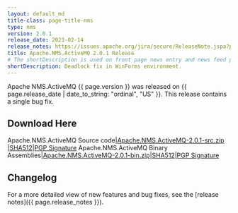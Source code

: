 ```yaml
---
layout: default_md
title-class: page-title-nms
type: nms
version: 2.0.1
release_date: 2023-02-14
release_notes: https://issues.apache.org/jira/secure/ReleaseNote.jspa?projectId=12311201&version=12352889
title: Apache.NMS.ActiveMQ 2.0.1 Release
# The shortDescription is used on front page news entry and news feed pages
shortDescription: Deadlock fix in WinForms environment.
---
```


Apache NMS.ActiveMQ {{ page.version }} was released on {{ page.release_date | date_to_string: "ordinal", "US" }}. This release contains a single bug fix.

Download Here
-------------

Apache.NMS.ActiveMQ Source code|[Apache.NMS.ActiveMQ-2.0.1-src.zip ](https://archive.apache.org/dist/activemq/apache-nms-activemq/2.0.1/Apache.NMS.ActiveMQ-2.0.1-src.zip)|[SHA512](https://downloads.apache.org/activemq/apache-nms-activemq/2.0.1/Apache.NMS.ActiveMQ-2.0.1-src.zip.sha512)|[PGP Signature](https://downloads.apache.org/activemq/apache-nms-activemq/2.0.1/Apache.NMS.ActiveMQ-2.0.1-src.zip.asc)
Apache.NMS.ActiveMQ Binary Assemblies|[Apache.NMS.ActiveMQ-2.0.1-bin.zip](https://archive.apache.org/dist/activemq/apache-nms-activemq/2.0.1/Apache.NMS.ActiveMQ-2.0.1-bin.zip)|[SHA512](https://downloads.apache.org/activemq/apache-nms-activemq/2.0.1/Apache.NMS.ActiveMQ-2.0.1-bin.zip.sha512)|[PGP Signature](https://downloads.apache.org/activemq/apache-nms-activemq/2.0.1/Apache.NMS.ActiveMQ-2.0.1-bin.zip.asc)

Changelog
---------

For a more detailed view of new features and bug fixes, see the [release notes]({{ page.release_notes }}).
